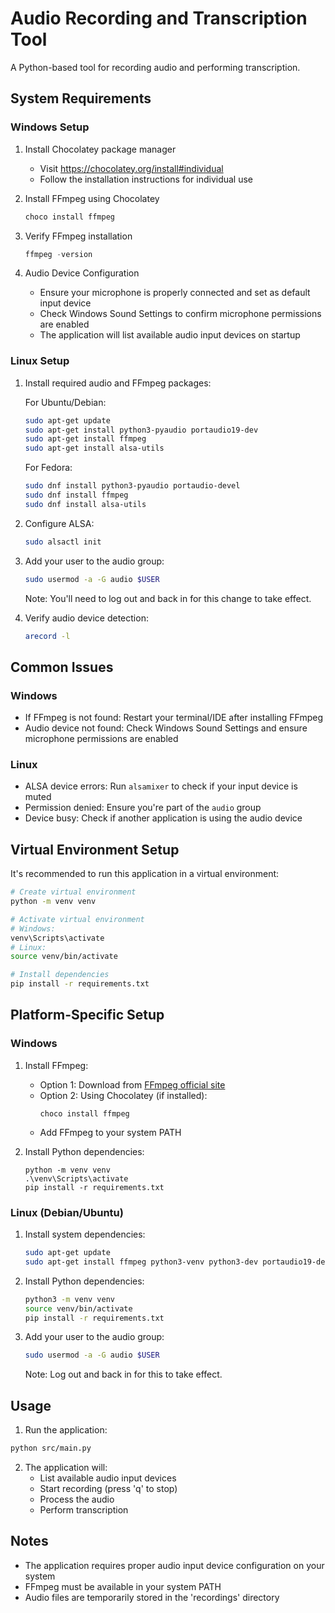 # Audio Recording and Transcription Tool

A Python-based tool for recording audio and performing transcription.

## System Requirements

### Windows Setup

1. Install Chocolatey package manager
   - Visit https://chocolatey.org/install#individual
   - Follow the installation instructions for individual use

2. Install FFmpeg using Chocolatey
   ```powershell
   choco install ffmpeg
   ```

3. Verify FFmpeg installation
   ```powershell
   ffmpeg -version
   ```

4. Audio Device Configuration
   - Ensure your microphone is properly connected and set as default input device
   - Check Windows Sound Settings to confirm microphone permissions are enabled
   - The application will list available audio input devices on startup

### Linux Setup

1. Install required audio and FFmpeg packages:

   For Ubuntu/Debian:
   ```bash
   sudo apt-get update
   sudo apt-get install python3-pyaudio portaudio19-dev
   sudo apt-get install ffmpeg
   sudo apt-get install alsa-utils
   ```

   For Fedora:
   ```bash
   sudo dnf install python3-pyaudio portaudio-devel
   sudo dnf install ffmpeg
   sudo dnf install alsa-utils
   ```

2. Configure ALSA:
   ```bash
   sudo alsactl init
   ```

3. Add your user to the audio group:
   ```bash
   sudo usermod -a -G audio $USER
   ```
   Note: You'll need to log out and back in for this change to take effect.

4. Verify audio device detection:
   ```bash
   arecord -l
   ```

## Common Issues

### Windows
- If FFmpeg is not found: Restart your terminal/IDE after installing FFmpeg
- Audio device not found: Check Windows Sound Settings and ensure microphone permissions are enabled

### Linux
- ALSA device errors: Run `alsamixer` to check if your input device is muted
- Permission denied: Ensure you're part of the `audio` group
- Device busy: Check if another application is using the audio device

## Virtual Environment Setup

It's recommended to run this application in a virtual environment:

```bash
# Create virtual environment
python -m venv venv

# Activate virtual environment
# Windows:
venv\Scripts\activate
# Linux:
source venv/bin/activate

# Install dependencies
pip install -r requirements.txt
```

## Platform-Specific Setup

### Windows
1. Install FFmpeg:
   - Option 1: Download from [FFmpeg official site](https://ffmpeg.org/download.html)
   - Option 2: Using Chocolatey (if installed):
     ```
     choco install ffmpeg
     ```
   - Add FFmpeg to your system PATH

2. Install Python dependencies:
   ```
   python -m venv venv
   .\venv\Scripts\activate
   pip install -r requirements.txt
   ```

### Linux (Debian/Ubuntu)
1. Install system dependencies:
   ```bash
   sudo apt-get update
   sudo apt-get install ffmpeg python3-venv python3-dev portaudio19-dev
   ```

2. Install Python dependencies:
   ```bash
   python3 -m venv venv
   source venv/bin/activate
   pip install -r requirements.txt
   ```

3. Add your user to the audio group:
   ```bash
   sudo usermod -a -G audio $USER
   ```
   Note: Log out and back in for this to take effect.

## Usage

1. Run the application:
```bash
python src/main.py
```

2. The application will:
   - List available audio input devices
   - Start recording (press 'q' to stop)
   - Process the audio
   - Perform transcription

## Notes

- The application requires proper audio input device configuration on your system
- FFmpeg must be available in your system PATH
- Audio files are temporarily stored in the 'recordings' directory